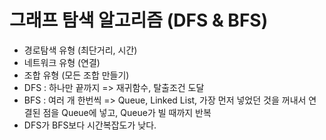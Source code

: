 # 그래프 탐색 알고리즘 (DFS & BFS)

- 경로탐색 유형 (최단거리, 시간)
- 네트워크 유형 (연결)
- 조합 유형 (모든 조합 만들기)
- DFS : 하나만 끝까지 => 재귀함수, 탈출조건 도달
- BFS : 여러 개 한번씩 => Queue, Linked List, 가장 먼저 넣었던 것을 꺼내서 연결된 점을 Queue에 넣고, Queue가 빌 때까지 반복
- DFS가 BFS보다 시간복잡도가 낮다.

## 